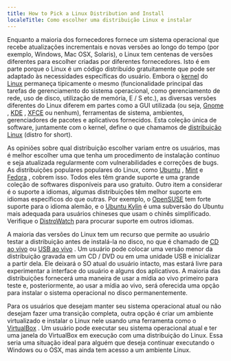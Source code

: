 ```yaml
---
title: How to Pick a Linux Distribution and Install
localeTitle: Como escolher uma distribuição Linux e instalar
---
```

Enquanto a maioria dos fornecedores fornece um sistema operacional que recebe atualizações incrementais e novas versões ao longo do tempo (por exemplo, Windows, Mac OSX, Solaris), o Linux tem centenas de versões diferentes para escolher criadas por diferentes fornecedores. Isto é em parte porque o Linux é um código distribuído gratuitamente que pode ser adaptado às necessidades específicas do usuário. Embora o [kernel](https://en.wikipedia.org/wiki/Linux_kernel) do [Linux](https://en.wikipedia.org/wiki/Linux_kernel) permaneça tipicamente o mesmo (funcionalidade principal das tarefas de gerenciamento do sistema operacional, como gerenciamento de rede, uso de disco, utilização de memória, E / S etc.), as diversas versões diferentes do Linux diferem em partes como a GUI utilizada (ou seja, [Gnome](https://www.gnome.org/) , [KDE](https://www.kde.org/) , [XFCE](http://www.xfce.org/) ou nenhum), ferramentas de sistema, ambientes, gerenciadores de pacotes e aplicativos fornecidos. Esta coleção única de software, juntamente com o kernel, define o que chamamos de [distribuição Linux](https://en.wikipedia.org/wiki/Linux_distribution) (distro for short).

As opiniões sobre qual distribuição escolher variam entre os usuários, mas é melhor escolher uma que tenha um procedimento de instalação contínuo e seja atualizada regularmente com vulnerabilidades e correções de bugs. As distribuições populares populares do Linux, como [Ubuntu](http://www.ubuntu.com/) , [Mint](https://www.linuxmint.com/) e [Fedora](https://getfedora.org/) , cobrem isso. Todos eles têm grande suporte e uma grande coleção de softwares disponíveis para uso gratuito. Outro item a considerar é o suporte a idiomas, algumas distribuições têm melhor suporte em idiomas específicos do que outras. Por exemplo, o [OpenSUSE](https://en.opensuse.org/Main_Page) tem forte suporte para o idioma alemão, e o [Ubuntu Kylin](http://www.ubuntu.com/desktop/ubuntu-kylin) é uma subversão do Ubuntu mais adequada para usuários chineses que usam o chinês simplificado. Verifique o [DistroWatch](http://distrowatch.com/search.php) para procurar suporte em outros idiomas.

A maioria das versões do Linux tem um recurso que permite ao usuário testar a distribuição antes de instalá-la no disco, no que é chamado de [CD ao vivo](https://en.wikipedia.org/wiki/Live_CD) ou [USB ao vivo](http://www.linuxliveusb.com/) . Um usuário pode colocar uma versão menor da distribuição gravada em um CD / DVD ou em uma unidade USB e inicializar a partir dela. Ele deixará o SO atual do usuário intacto, mas estará livre para experimentar a interface do usuário e alguns dos aplicativos. A maioria das distribuições fornecerá uma maneira de usar a mídia ao vivo primeiro para teste e, posteriormente, ao usar a mídia ao vivo, será oferecida uma opção para instalar o sistema operacional no disco permanentemente.

Para os usuários que desejam manter seu sistema operacional atual ou não desejam fazer uma transição completa, outra opção é criar um ambiente virtualizado e instalar o Linux nele usando uma ferramenta como o [VirtualBox](https://www.virtualbox.org/wiki/Downloads) . Um usuário pode executar seu sistema operacional atual e ter uma janela do VirtualBox em execução com uma distribuição do Linux. Essa seria uma situação ideal para alguém que deseja continuar executando o Windows ou o OSX, mas ainda tem acesso a um ambiente Linux.